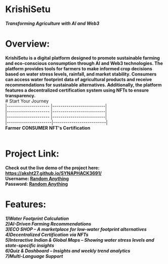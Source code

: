 # KrishiSetu
***Transforming Agriculture with AI and Web3***
# Overview:
**KrishiSetu is a digital platform designed to promote sustainable farming and eco-conscious consumption through AI and Web3 technologies. The platform provides tools for farmers to make informed crop decisions based on water stress levels, rainfall, and market stability. Consumers can access water footprint data of agricultural products and receive recommendations for sustainable alternatives. Additionally, the platform features a decentralized certification system using NFTs to ensure transparency.**<br>
                   #  Start Your Journey<br>
        |--------------------- |--------------------------|<br>
        |--------------------- |--------------------------|<br>
        |--------------------- |--------------------------|<br>
        |----------------------|--------------------------|<br>
   **Farmer**              **CONSUMER**            **NFT's Certification<br>**
     <br>
# Project Link: 
**Check out the live demo of the project here: https://aksht27.github.io/SYNAPHACK3691/** <br>
**Username: <ins> Random Anything</ins>** <br>
**Password: <ins> Random Anything</ins>**
# Features:
***1)Water Footprint Calculation<br>***
***2)AI-Driven Farming Recommendations<br>***
***3)ECO SHOP – A marketplace for low-water footprint alternatives<br>***
***4)Decentralized Certification via NFTs<br>***
***5)Interactive Indian & Global Maps – Showing water stress levels and state-specific insights<br>***
***6)Quiz & Dashboard – Insights and weekly trend analytics<br>***
***7)Multi-Language Support<br>***


